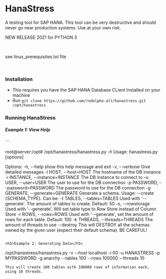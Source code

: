 HanaStress
==========

<p>A testing tool for SAP HANA. This tool can be very destructive and should never go near production systems. Use at your own risk.</p>
<p>NEW RELEASE 2021 for PYTHON 3</p>
<br>
<p>see linux_prerequisites.txt file</p>
<br>

### Installation
<ul>
<li>This requires you have the SAP HANA Database CLient Installed on your machine</li>
<li>Run <code>git clone https://github.com/rodolphe-alt/hanastress.git /opt/hanastress</code></li>
</ul>

<h3>Running HanaStress</h3>
<h5>Example 1: View Help</h5>
```

root@server:/opt# /opt/hanastress/hanastress.py -h
Usage: hanastress.py [options]

Options:
  -h, --help            show this help message and exit
  -v, --verbose         Give detailed messages
  -l HOST, --host=HOST  The hostname of the DB instance
  -i INSTANCE, --instance=INSTANCE
                        The DB instance to connect to
  -u USER, --user=USER  The user to use for the DB connection
  -p PASSWORD, --password=PASSWORD
                        The password to use for the DB connection
  -g GENERATE, --generate=GENERATE
                        Generate a schema. Usage: --create {SCHEMA_TYPE}. Can
                        be:
  -t TABLES, --tables=TABLES
                        Used with '--generate'. The amount of tables to
                        create. Default: 50
  -s, --rowstorage      Used with '--generate', Will set table type to Row
                        Store instead of Column Store
  -r ROWS, --rows=ROWS  Used with '--generate', set the amount of rows for
                        each table. Default: 100
  -k THREADS, --threads=THREADS
                        The amount of threads to use
  --destroy             This will DESTROY all the schemas owned by the given
                        user (expect their default schema). BE CAREFUL!
```

<h5>Example 2: Generating Data</h5>
```

/opt/hanastress/hanastress.py -v --host localhost -i 00 -u HANASTRESS -p MYPASSWORD -g anarchy --tables 100 --rows 100000 --threads 10
```
This will create 100 tables with 100000 rows of information each, using 10 threads.
